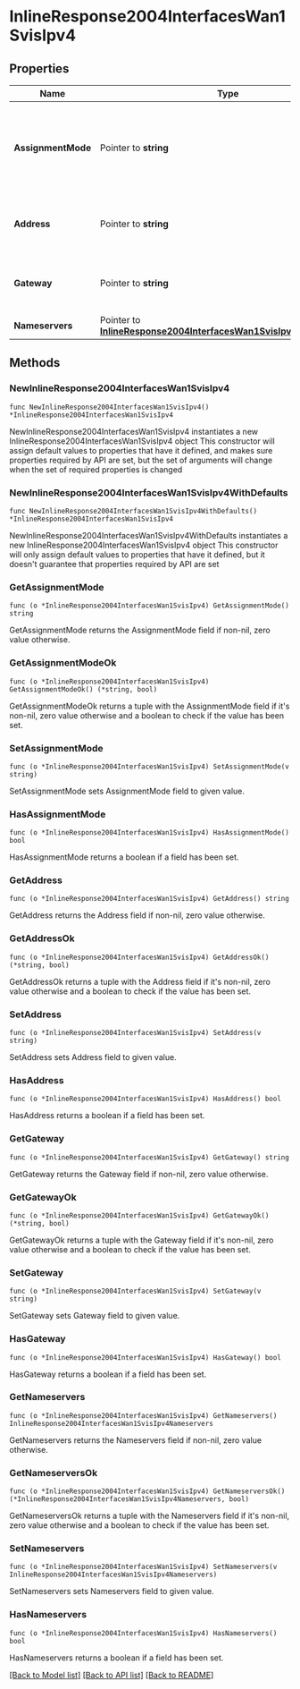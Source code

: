 # InlineResponse2004InterfacesWan1SvisIpv4

## Properties

Name | Type | Description | Notes
------------ | ------------- | ------------- | -------------
**AssignmentMode** | Pointer to **string** | The assignment mode for this SVI. Applies only when PPPoE is disabled. | [optional] 
**Address** | Pointer to **string** | IP address and subnet mask when in static mode. | [optional] 
**Gateway** | Pointer to **string** | Gateway IP address when in static mode. | [optional] 
**Nameservers** | Pointer to [**InlineResponse2004InterfacesWan1SvisIpv4Nameservers**](InlineResponse2004InterfacesWan1SvisIpv4Nameservers.md) |  | [optional] 

## Methods

### NewInlineResponse2004InterfacesWan1SvisIpv4

`func NewInlineResponse2004InterfacesWan1SvisIpv4() *InlineResponse2004InterfacesWan1SvisIpv4`

NewInlineResponse2004InterfacesWan1SvisIpv4 instantiates a new InlineResponse2004InterfacesWan1SvisIpv4 object
This constructor will assign default values to properties that have it defined,
and makes sure properties required by API are set, but the set of arguments
will change when the set of required properties is changed

### NewInlineResponse2004InterfacesWan1SvisIpv4WithDefaults

`func NewInlineResponse2004InterfacesWan1SvisIpv4WithDefaults() *InlineResponse2004InterfacesWan1SvisIpv4`

NewInlineResponse2004InterfacesWan1SvisIpv4WithDefaults instantiates a new InlineResponse2004InterfacesWan1SvisIpv4 object
This constructor will only assign default values to properties that have it defined,
but it doesn't guarantee that properties required by API are set

### GetAssignmentMode

`func (o *InlineResponse2004InterfacesWan1SvisIpv4) GetAssignmentMode() string`

GetAssignmentMode returns the AssignmentMode field if non-nil, zero value otherwise.

### GetAssignmentModeOk

`func (o *InlineResponse2004InterfacesWan1SvisIpv4) GetAssignmentModeOk() (*string, bool)`

GetAssignmentModeOk returns a tuple with the AssignmentMode field if it's non-nil, zero value otherwise
and a boolean to check if the value has been set.

### SetAssignmentMode

`func (o *InlineResponse2004InterfacesWan1SvisIpv4) SetAssignmentMode(v string)`

SetAssignmentMode sets AssignmentMode field to given value.

### HasAssignmentMode

`func (o *InlineResponse2004InterfacesWan1SvisIpv4) HasAssignmentMode() bool`

HasAssignmentMode returns a boolean if a field has been set.

### GetAddress

`func (o *InlineResponse2004InterfacesWan1SvisIpv4) GetAddress() string`

GetAddress returns the Address field if non-nil, zero value otherwise.

### GetAddressOk

`func (o *InlineResponse2004InterfacesWan1SvisIpv4) GetAddressOk() (*string, bool)`

GetAddressOk returns a tuple with the Address field if it's non-nil, zero value otherwise
and a boolean to check if the value has been set.

### SetAddress

`func (o *InlineResponse2004InterfacesWan1SvisIpv4) SetAddress(v string)`

SetAddress sets Address field to given value.

### HasAddress

`func (o *InlineResponse2004InterfacesWan1SvisIpv4) HasAddress() bool`

HasAddress returns a boolean if a field has been set.

### GetGateway

`func (o *InlineResponse2004InterfacesWan1SvisIpv4) GetGateway() string`

GetGateway returns the Gateway field if non-nil, zero value otherwise.

### GetGatewayOk

`func (o *InlineResponse2004InterfacesWan1SvisIpv4) GetGatewayOk() (*string, bool)`

GetGatewayOk returns a tuple with the Gateway field if it's non-nil, zero value otherwise
and a boolean to check if the value has been set.

### SetGateway

`func (o *InlineResponse2004InterfacesWan1SvisIpv4) SetGateway(v string)`

SetGateway sets Gateway field to given value.

### HasGateway

`func (o *InlineResponse2004InterfacesWan1SvisIpv4) HasGateway() bool`

HasGateway returns a boolean if a field has been set.

### GetNameservers

`func (o *InlineResponse2004InterfacesWan1SvisIpv4) GetNameservers() InlineResponse2004InterfacesWan1SvisIpv4Nameservers`

GetNameservers returns the Nameservers field if non-nil, zero value otherwise.

### GetNameserversOk

`func (o *InlineResponse2004InterfacesWan1SvisIpv4) GetNameserversOk() (*InlineResponse2004InterfacesWan1SvisIpv4Nameservers, bool)`

GetNameserversOk returns a tuple with the Nameservers field if it's non-nil, zero value otherwise
and a boolean to check if the value has been set.

### SetNameservers

`func (o *InlineResponse2004InterfacesWan1SvisIpv4) SetNameservers(v InlineResponse2004InterfacesWan1SvisIpv4Nameservers)`

SetNameservers sets Nameservers field to given value.

### HasNameservers

`func (o *InlineResponse2004InterfacesWan1SvisIpv4) HasNameservers() bool`

HasNameservers returns a boolean if a field has been set.


[[Back to Model list]](../README.md#documentation-for-models) [[Back to API list]](../README.md#documentation-for-api-endpoints) [[Back to README]](../README.md)


